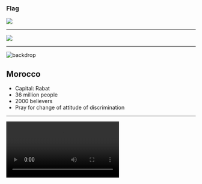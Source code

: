 ### Flag

![](https://upload.wikimedia.org/wikipedia/commons/2/2c/Flag_of_Morocco.svg)

---

![](https://upload.wikimedia.org/wikipedia/commons/7/78/Morocco_%28orthographic_projection%2C_WS_claimed%29.svg)

---

![backdrop](https://res.cloudinary.com/kiekies/image/upload/v1694372967/prayer/krjnguvfsezblxnx9dht.jpg)

## Morocco

- Capital: Rabat
- 36 million people
- 2000 believers
- Pray for change of attitude of discrimination

---

![](https://storage.googleapis.com/prayer-videos/country/morocco.mp4)
